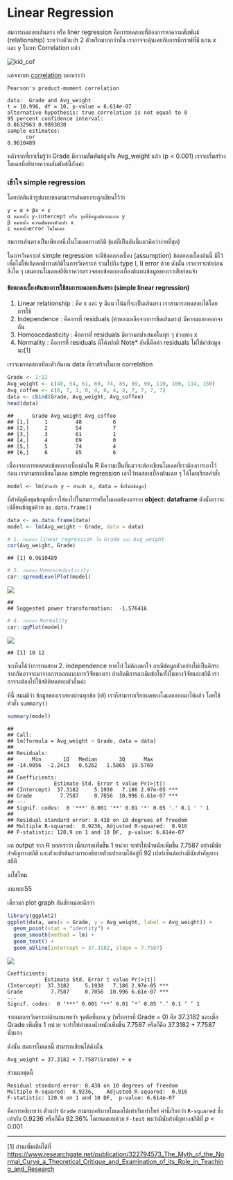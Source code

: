 # Linear Regression

สมการถดถอยเส้นตรง หรือ liner regression คือการทดสอบที่ต้องการหาความสัมพันธ์ (relationship) ระหว่างตัวแปร 2 ตัวหรือมากกว่านั้น เราอาจจะคุ้นเคยกับการมีกราฟที่มี แกน x และ y ในบท
Correlation แล้ว

![kid_cof](https://github.com/amaiesc/study_r/blob/master/docs/kid_weight_coff.png?raw=true)

ผลจากบท [correlation]() บอกเราว่า

    Pearson's product-moment correlation

    data:  Grade and Avg_weight
    t = 10.996, df = 10, p-value = 6.614e-07
    alternative hypothesis: true correlation is not equal to 0
    95 percent confidence interval:
    0.8632963 0.9893030
    sample estimates:
          cor 
    0.9610489 

หลังจากที่เราเริ่มรู้ว่า Grade มีความสัมพันธ์สูงกับ Avg\_weight แล้ว (p &lt; 0.001) เราจะเริ่มสร้างโมเดลที่อธิบายความสัมพันธ์นี้กันค่ะ

### เข้าใจ simple regression

โดยปกติแล้วรูปแบบของสมการเส้นตรงจะถูกเขียนไว้ว่า

    y = α + βx + ε
    α หมายถึง y-intercept หรือ จุดที่ข้อมูลตัดบนแกน y
    β หมายถึง ความชันของตัวแปร x
    ε หมายถึงerror ในโมเดล

สมการเส้นตรงเป็นเพียงหนึ่งในโมเดลทางสถิติ (แต่ก็เป็นอันนี้แมวคิดว่าง่ายที่สุด)

ในการวิเคราะห์ simple regression จะมีข้อตกลงเบื้อง (assumption) ข้อตกลงเบื้องต้นนี้ มีไว้เพื่อไม่ให้เกิดอคติทางสถิติในการวิเคราะห์ รวมไปถึง type I, II error ด้วย ดังนั้น เราควรจะทำก่อนสิ่งใด ๆ เสมอบนโมเดลสถิติเราควรตรวจสอบข้อตกลงเบื้องต้นบนข้อมูลของเราเสียก่อนจ้า
 
#### ข้อตกลงเบื้องต้นของการใช้สมการถดถอยเส้นตรง (simple linear regression)

1.  Linear relationship : คือ x และ y มีแนวโน้มที่จะเป็นเส้นตรง
    เราสามารถทดสอบได้โดยการใช้
2.  Independence : คือการที่ residuals (ค่าหลงเหลือจากการขีดเส้นตรง)
    มีความแยกออกจากัน
3.  Homoscedasticity : คือการที่ residuals มีความสม่ำเสมอในทุก ๆ ช่วงของ
    x
4.  Normality : คือการที่ residuals มีโค้งปกติ Note\* อันนี้คือค่า
    residuals ไม่ใช่ค่าข้อมูลนะ[1]

เราจะมาทดสอบทีละตัวกันบน data ที่เราสร้างในบท correlation
``` r
Grade <- 1:12
Avg_weight <- c(48, 54, 61, 69, 74, 85, 89, 99, 110, 100, 114, 150)
Avg_coffee <- c(6, 7, 1, 0, 4, 6, 4, 4, 7, 7, 7, 7)
data <- cbind(Grade, Avg_weight, Avg_coffee)
head(data)
```


    ##      Grade Avg_weight Avg_coffee
    ## [1,]     1         48          6
    ## [2,]     2         54          7
    ## [3,]     3         61          1
    ## [4,]     4         69          0
    ## [5,]     5         74          4
    ## [6,]     6         85          6



เนื่องจากการทดสอบข้อตกลงเบื้องต้นใน R มีความเป็นที่แมวจะต้องเขียนโมเดลที่เราต้องการเอาไว้ก่อน เราสามารถเขียนโมเดล simple regression เอาไว้ทดสอบเบื้องต้นเฉย ๆ ได้โดยเรียกคำสั่ง

`model <- lm(ตัวแปร y ~ ตัวแปร x, data = ชื่อไฟล์ข้อมูล)`

ที่สำคัญคือชุดข้อมูลที่เราใส่ลงไปในสมการหรือโมเดลต้องมาจาก **object:
dataframe** ดังนั้นเราจะเปลี่ยนข้อมูลด้วย `as.data.frame()`

``` r
data <- as.data.frame(data)
model <- lm(Avg_weight ~ Grade, data = data)
```

``` r
# 1. ทดสอบ linear regression ใน Grade และ Avg_weight
cor(Avg_weight, Grade)
```

    ## [1] 0.9610489

``` r
# 3. ทดสอบ Homoscedasticity
car::spreadLevelPlot(model)
```

![](docs/simple_regression_files/figure-markdown_strict/unnamed-chunk-4-1.png)

    ## 
    ## Suggested power transformation:  -1.576416

``` r
# 4. ทดสอบ Normality
car::qqPlot(model)
```

![](docs/simple_regression_files/figure-markdown_strict/unnamed-chunk-5-1.png)

    ## [1] 10 12

จะเห็นได้ว่าการทดสอบ 2. independence หายไป ไม่ต้องตกใจ กรณีข้อมูลตัวอย่างไม่เป็นอิสระจากกันอาจจะมาจากการออกแบบการวิจัยของเรา ถ้าเกิดมีการละเมิดข้อในทั้งในทางวิจัยและสถิติ
เราอาจจะต้องไปใช้สถิติทดสอบตัวอื่นค่ะ

ทีนี้ สมมติว่า ข้อมูลของเราสอบผ่านทุกข้อ (เย้) เราก็สามารถเรียกผลของโมเดลออกมาได้แล้ว โดยใช้คำสั่ง `summary()`

``` r
summary(model)
```


    ## 
    ## Call:
    ## lm(formula = Avg_weight ~ Grade, data = data)
    ## 
    ## Residuals:
    ##      Min       1Q   Median       3Q      Max 
    ## -14.9056  -2.2413   0.5262   1.5865  19.5769 
    ## 
    ## Coefficients:
    ##             Estimate Std. Error t value Pr(>|t|)    
    ## (Intercept)  37.3182     5.1930   7.186 2.97e-05 ***
    ## Grade         7.7587     0.7056  10.996 6.61e-07 ***
    ## ---
    ## Signif. codes:  0 '***' 0.001 '**' 0.01 '*' 0.05 '.' 0.1 ' ' 1
    ## 
    ## Residual standard error: 8.438 on 10 degrees of freedom
    ## Multiple R-squared:  0.9236, Adjusted R-squared:  0.916 
    ## F-statistic: 120.9 on 1 and 10 DF,  p-value: 6.614e-07

ผล output จาก R บอกเราว่า เมื่อเกรดเพิ่มขึ้น 1 หน่วย จะทำให้น้ำหนักเพิ่มขึ้น 7.7587 อย่างมีนัยสำคัญทางสถิติ และตัวแปรต้นสามารถอธิบายตัวแปรตามได้อยู่ที่ 92 เปอร์เซ็นต์อย่างมีนัยสำคัญทางสถิติ

งงใข่ไหม

งงแหละ55

เดี๋ยวมา plot graph กันสักหน่อยดีกว่า

``` r
library(ggplot2)
ggplot(data, aes(x = Grade, y = Avg_weight, label = Avg_weight)) +
  geom_point(stat = "identity") +
  geom_smooth(method = lm) +
  geom_text() +
  geom_abline(intercept = 37.3182, slope = 7.7587)
```


![](docs/simple_regression_files/figure-markdown_strict/unnamed-chunk-7-1.png)

    Coefficients:
                Estimate Std. Error t value Pr(>|t|)    
    (Intercept)  37.3182     5.1930   7.186 2.97e-05 ***
    Grade         7.7587     0.7056  10.996 6.61e-07 ***
    ---
    Signif. codes:  0 ‘***’ 0.001 ‘**’ 0.01 ‘*’ 0.05 ‘.’ 0.1 ‘ ’ 1

จากผลการวิเคราะห์ด้านบนพบว่า จุดตัดที่แกน y (หรือการที่ Grade = 0) คือ 37.3182 และเมื่อ Grade เพิ่มขึ้น 1 หน่วย จะทำให้ค่าของน้ำหนักเพิ่มขึ้น 7.7587 หรือก็คือ 37.3182 + 7.7587 นั่นเอง

ดังนั้น สมการโมเดลนี้ สามารถเขียนได้ดังนั้น

    Avg_weight = 37.3182 + 7.7587(Grade) + e

ส่วนผลชุดนี้

    Residual standard error: 8.438 on 10 degrees of freedom
    Multiple R-squared:  0.9236,    Adjusted R-squared:  0.916 
    F-statistic: 120.9 on 1 and 10 DF,  p-value: 6.614e-07

  
คือการอธิบายว่า ตัวแปร `Grade` สามารถอธิบายโมเดลได้เท่ากับเท่าไหร่ ค่านี้เรียกว่า `R-squared` ซึ่งเท่ากับ 0.9236 หรือก็คือ 92.36% โดยทดสอบด้วย `F-test` พบว่ามีนัยสำคัญทางสถิติที่ *p* &lt; 0.001


_____________________________________
[1] อ่านเพิ่มเติมได้ที่
<https://www.researchgate.net/publication/322794573_The_Myth_of_the_Normal_Curve_a_Theoretical_Critique_and_Examination_of_its_Role_in_Teaching_and_Research>
